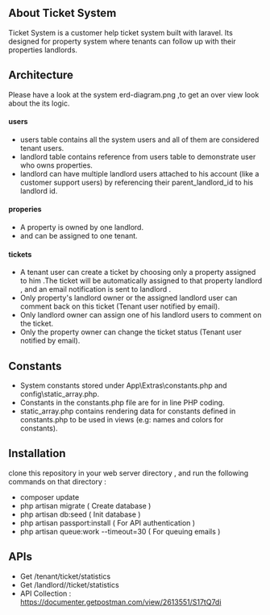 ## About Ticket System

Ticket System is a customer help ticket system built with laravel. Its designed for property system where tenants can follow up with their properties landlords.

## Architecture 

Please have a look at the system erd-diagram.png ,to get an over view look about the its logic.

#### users

- users table contains all the system users and all of them are considered tenant users.
- landlord table contains reference from users table to demonstrate user who owns properties. 
- landlord can have multiple landlord users attached to his account (like a customer support users) by referencing their parent_landlord_id to his landlord id.
  
#### properies

- A property is owned by one landlord.
- and can be assigned to one tenant.

#### tickets

- A tenant user can create a ticket by choosing only a property assigned to him .The ticket will be automatically assigned to that property landlord , and an email notification is sent to landlord .
- Only property's landlord owner or the assigned landlord user can comment back on this ticket (Tenant user notified by email).
- Only landlord owner can assign one of his landlord users to comment on the ticket.
- Only the property owner can change the ticket status (Tenant user notified by email).

## Constants

- System constants stored under App\Extras\constants.php and config\static_array.php.
- Constants in the constants.php file are for in line PHP coding.
- static_array.php contains rendering data for constants defined in constants.php to be used in views (e.g: names and colors for constants).

## Installation

clone this repository in your web server directory , and run the following commands on that directory :
- composer update
- php artisan migrate ( Create database )
- php artisan db:seed ( Init database )
- php artisan passport:install ( For API authentication )
- php artisan queue:work --timeout=30 ( For queuing emails )

## APIs 

- Get /tenant/ticket/statistics
- Get /landlord//ticket/statistics
- API Collection :
    https://documenter.getpostman.com/view/2613551/S17tQ7di

